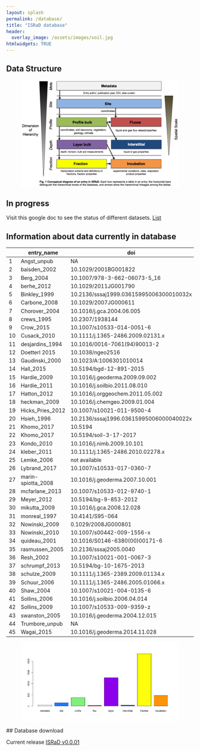 ```yaml
---
layout: splash
permalink: /database/
title: "ISRaD database"
header:
  overlay_image: /assets/images/soil.jpg
htmlwidgets: TRUE
---
```


## Data Structure

<figure>
	<img src="https://github.com/International-Soil-Radiocarbon-Database/ISRaD/raw/master/assets/images/structure_new.png">
</figure>

## In progress
Visit this google doc to see the status of different datasets. 
[List](https://docs.google.com/spreadsheets/d/1lezUOJjYnB7KtXGDDFO_PKWLtx_7NZ3WaOubP2zUX-g/edit?usp=sharing)


## Information about data currently in database

|    | entry_name         | doi                                     | metadata | site | profile | flux | layer | interstitial | fraction | incubation |
|----|--------------------|-----------------------------------------|----------|------|---------|------|-------|--------------|----------|------------|
| 1  | Angst_unpub        | NA                                      | 1        | 1    | 37      | 0    | 37    | 37           | 333      | 37         |
| 2  | baisden_2002       | 10.1029/2001BG001822                    | 1        | 4    | 8       | 0    | 25    | 0            | 90       | 0          |
| 3  | Berg_2004          | 10.1007/978-3-662-06073-5_16            | 1        | 1    | 1       | 5    | 0     | 0            | 0        | 0          |
| 4  | berhe_2012         | 10.1029/2011JG001790                    | 1        | 1    | 18      | 0    | 126   | 0            | 378      | 0          |
| 5  | Binkley_1999       | 10.2136/sssaj1999.03615995006300010032x | 1        | 1    | 2       | 0    | 6     | 0            | 0        | 0          |
| 6  | Carbone_2008       | 10.1029/2007JG000611                    | 1        | 1    | 2       | 0    | 3     | 0            | 0        | 3          |
| 7  | Chorover_2004      | 10.1016/j.gca.2004.06.005               | 1        | 6    | 6       | 0    | 12    | 0            | 0        | 0          |
| 8  | crews_1995         | 10.2307/1938144                         | 1        | 6    | 6       | 0    | 6     | 0            | 0        | 0          |
| 9  | Crow_2015          | 10.1007/s10533-014-0051-6               | 1        | 1    | 3       | 0    | 3     | 0            | 29       | 0          |
| 10 | Cusack_2010        | 10.1111/j.1365-2486.2009.02131.x        | 1        | 2    | 17      | 0    | 17    | 0            | 0        | 14         |
| 11 | desjardins_1994    | 10.1016/0016-7061(94)90013-2            | 1        | 1    | 2       | 0    | 8     | 0            | 48       | 0          |
| 12 | Doetterl 2015      | 10.1038/ngeo2516                        | 1        | 24   | 24      | 0    | 24    | 0            | 0        | 24         |
| 13 | Gaudinski_2000     | 10.1023/A:1006301010014                 | 1        | 1    | 1       | 0    | 6     | 0            | 17       | 0          |
| 14 | Hall_2015          | 10.5194/bgd-12-891-2015                 | 1        | 1    | 15      | 0    | 30    | 0            | 30       | 0          |
| 15 | Hardie_2009        | 10.1016/j.geoderma.2009.09.002          | 1        | 1    | 2       | 11   | 0     | 0            | 0        | 0          |
| 16 | Hardie_2011        | 10.1016/j.soilbio.2011.08.010           | 1        | 1    | 1       | 0    | 3     | 0            | 0        | 9          |
| 17 | Hatton_2012        | 10.1016/j.orggeochem.2011.05.002        | 1        | 2    | 4       | 0    | 4     | 0            | 28       | 0          |
| 18 | heckman_2009       | 10.1016/j.chemgeo.2009.01.004           | 1        | 4    | 12      | 0    | 61    | 0            | 177      | 0          |
| 19 | Hicks_Pries_2012   | 10.1007/s10021-011-9500-4               | 1        | 1    | 18      | 0    | 153   | 0            | 0        | 0          |
| 20 | Hsieh_1996         | 10.2136/sssaj1996.03615995006000040022x | 1        | 1    | 8       | 0    | 8     | 0            | 0        | 2          |
| 21 | Khomo_2017         | 10.5194                                 | 1        | 13   | 16      | 0    | 151   | 0            | 169      | 151        |
| 22 | Khomo_2017         | 10.5194/soil-3-17-2017                  | 1        | 13   | 16      | 0    | 83    | 0            | 169      | 0          |
| 23 | Kondo_2010         | 10.1016/j.nimb.2009.10.101              | 1        | 1    | 1       | 0    | 2     | 0            | 12       | 0          |
| 24 | kleber_2011        | 10.1111/j.1365-2486.2010.02278.x        | 1        | 3    | 3       | 0    | 3     | 0            | 3        | 0          |
| 25 | Lemke_2006         | not available                           | 1        | 1    | 14      | 8    | 25    | 2            | 48       | 7          |
| 26 | Lybrand_2017       | 10.1007/s10533-017-0360-7               | 1        | 1    | 9       | 0    | 16    | 0            | 48       | 0          |
| 27 | marin-spiotta_2008 | 10.1016/j.geoderma.2007.10.001          | 1        | 1    | 6       | 0    | 6     | 0            | 18       | 0          |
| 28 | mcfarlane_2013     | 10.1007/s10533-012-9740-1               | 1        | 5    | 5       | 0    | 10    | 0            | 30       | 0          |
| 29 | Meyer_2012         | 10.5194/bg-9-853-2012                   | 1        | 2    | 6       | 0    | 6     | 0            | 30       | 0          |
| 30 | mikutta_2009       | 10.1016/j.gca.2008.12.028               | 1        | 6    | 6       | 0    | 12    | 0            | 12       | 0          |
| 31 | monreal_1997       | 10.4141/S95-064                         | 1        | 1    | 2       | 0    | 6     | 0            | 18       | 0          |
| 32 | Nowinski_2009      | 0.1029/2008JG000801                     | 1        | 2    | 18      | 0    | 54    | 0            | 162      | 54         |
| 33 | Nowinski_2010      | 10.1007/s00442-009-1556-x               | 1        | 1    | 13      | 0    | 23    | 0            | 0        | 23         |
| 34 | quideau_2001       | 10.1016/S0146-6380(00)00171-6           | 1        | 1    | 2       | 0    | 2     | 0            | 8        | 0          |
| 35 | rasmussen_2005     | 10.2136/sssaj2005.0040                  | 1        | 1    | 2       | 0    | 17    | 0            | 18       | 0          |
| 36 | Resh_2002          | 10.1007/s10021-001-0067-3               | 1        | 4    | 13      | 0    | 48    | 0            | 0        | 0          |
| 37 | schrumpf_2013      | 10.5194/bg-10-1675-2013                 | 1        | 12   | 12      | 0    | 78    | 0            | 225      | 0          |
| 38 | schulze_2009       | 10.1111/j.1365-2389.2009.01134.x        | 1        | 1    | 4       | 0    | 28    | 0            | 45       | 0          |
| 39 | Schuur_2006        | 10.1111/j.1365-2486.2005.01066.x        | 1        | 3    | 10      | 5    | 13    | 0            | 0        | 7          |
| 40 | Shaw_2004          | 10.1007/s10021-004-0135-6               | 1        | 1    | 1       | 0    | 4     | 0            | 0        | 0          |
| 41 | Sollins_2006       | 10.1016/j.soilbio.2006.04.014           | 1        | 1    | 1       | 0    | 1     | 0            | 6        | 0          |
| 42 | Sollins_2009       | 10.1007/s10533-009-9359-z               | 1        | 4    | 4       | 0    | 4     | 0            | 29       | 0          |
| 43 | swanston_2005      | 10.1016/j.geoderma.2004.12.015          | 1        | 1    | 2       | 0    | 4     | 0            | 12       | 0          |
| 44 | Trumbore_unpub     | NA                                      | 1        | 6    | 23      | 0    | 135   | 0            | 232      | 30         |
| 45 | Wagai_2015         | 10.1016/j.geoderma.2014.11.028          | 1        | 1    | 1       | 0    | 1     | 0            | 19       | 0          |

<figure>
	<img src="https://github.com/International-Soil-Radiocarbon-Database/ISRaD/raw/master/assets/images/data_summary.png">
</figure>
## Database download

Current release
[ISRaD v0.0.01](https://github.com/International-Soil-Radiocarbon-Database/ISRaD/archive/v0.0.1.zip)

